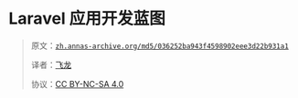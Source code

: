 # Laravel 应用开发蓝图

> 原文：[`zh.annas-archive.org/md5/036252ba943f4598902eee3d22b931a1`](https://zh.annas-archive.org/md5/036252ba943f4598902eee3d22b931a1)
> 
> 译者：[飞龙](https://github.com/wizardforcel)
> 
> 协议：[CC BY-NC-SA 4.0](http://creativecommons.org/licenses/by-nc-sa/4.0/)